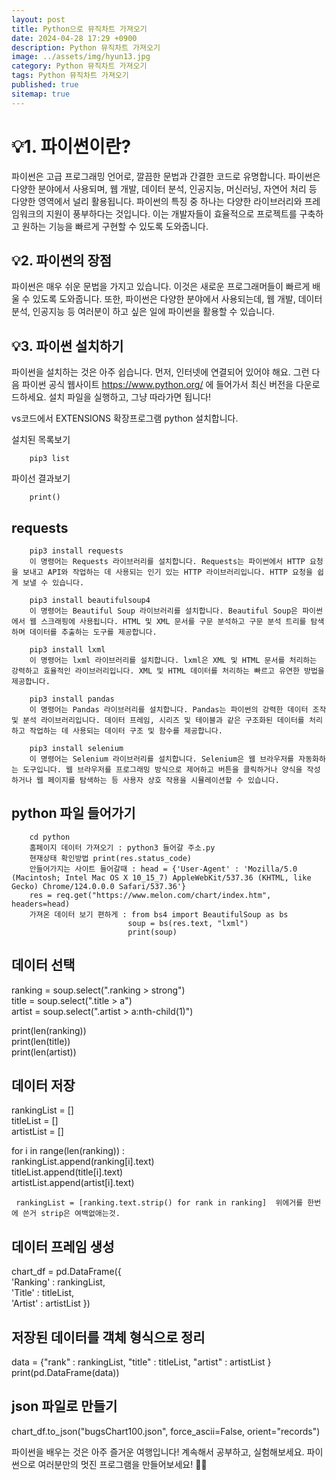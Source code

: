 ```yaml
---
layout: post
title: Python으로 뮤직차트 가져오기
date: 2024-04-28 17:29 +0900
description: Python 뮤직차트 가져오기
image: ../assets/img/hyun13.jpg
category: Python 뮤직차트 가져오기
tags: Python 뮤직차트 가져오기
published: true
sitemap: true
---
```


# 💡1. 파이썬이란?

파이썬은 고급 프로그래밍 언어로, 깔끔한 문법과 간결한 코드로 유명합니다. 파이썬은 다양한 분야에서 사용되며, 웹 개발, 데이터 분석, 인공지능, 머신러닝, 자연어 처리 등 다양한 영역에서 널리 활용됩니다. 파이썬의 특징 중 하나는 다양한 라이브러리와 프레임워크의 지원이 풍부하다는 것입니다. 이는 개발자들이 효율적으로 프로젝트를 구축하고 원하는 기능을 빠르게 구현할 수 있도록 도와줍니다.

## 💡2. 파이썬의 장점

파이썬은 매우 쉬운 문법을 가지고 있습니다. 이것은 새로운 프로그래머들이 빠르게 배울 수 있도록 도와줍니다. 또한, 파이썬은 다양한 분야에서 사용되는데, 웹 개발, 데이터 분석, 인공지능 등 여러분이 하고 싶은 일에 파이썬을 활용할 수 있습니다.

## 💡3. 파이썬 설치하기

파이썬을 설치하는 것은 아주 쉽습니다. 먼저, 인터넷에 연결되어 있어야 해요. 그런 다음 파이썬 공식 웹사이트 https://www.python.org/ 에 들어가서 최신 버전을 다운로드하세요. 설치 파일을 실행하고, 그냥 따라가면 됩니다!

vs코드에서 EXTENSIONS 확장프로그램 python 설치합니다.

설치된 목록보기
````      
    pip3 list   
````

파이선 결과보기
````
    print()   
````

## requests     
````
    pip3 install requests   
    이 명령어는 Requests 라이브러리를 설치합니다. Requests는 파이썬에서 HTTP 요청을 보내고 API와 작업하는 데 사용되는 인기 있는 HTTP 라이브러리입니다. HTTP 요청을 쉽게 보낼 수 있습니다.   

    pip3 install beautifulsoup4      
    이 명령어는 Beautiful Soup 라이브러리를 설치합니다. Beautiful Soup은 파이썬에서 웹 스크래핑에 사용됩니다. HTML 및 XML 문서를 구문 분석하고 구문 분석 트리를 탐색하며 데이터를 추출하는 도구를 제공합니다.   

    pip3 install lxml   
    이 명령어는 lxml 라이브러리를 설치합니다. lxml은 XML 및 HTML 문서를 처리하는 강력하고 효율적인 라이브러리입니다. XML 및 HTML 데이터를 처리하는 빠르고 유연한 방법을 제공합니다.   

    pip3 install pandas   
    이 명령어는 Pandas 라이브러리를 설치합니다. Pandas는 파이썬의 강력한 데이터 조작 및 분석 라이브러리입니다. 데이터 프레임, 시리즈 및 테이블과 같은 구조화된 데이터를 처리하고 작업하는 데 사용되는 데이터 구조 및 함수를 제공합니다.   

    pip3 install selenium   
    이 명령어는 Selenium 라이브러리를 설치합니다. Selenium은 웹 브라우저를 자동화하는 도구입니다. 웹 브라우저를 프로그래밍 방식으로 제어하고 버튼을 클릭하거나 양식을 작성하거나 웹 페이지를 탐색하는 등 사용자 상호 작용을 시뮬레이션할 수 있습니다.     
````

## python 파일 들어가기   
````
    cd python   
    홈페이지 데이터 가져오기 : python3 들어갈 주소.py     
    현재상태 확인방법 print(res.status_code)      
    안들어가지는 사이트 들어갈때 : head = {'User-Agent' : 'Mozilla/5.0 (Macintosh; Intel Mac OS X 10_15_7) AppleWebKit/537.36 (KHTML, like Gecko) Chrome/124.0.0.0 Safari/537.36'}   
    res = req.get("https://www.melon.com/chart/index.htm", headers=head)     
    가져온 데이터 보기 편하게 : from bs4 import BeautifulSoup as bs    
                          soup = bs(res.text, "lxml")   
                          print(soup)    
````

## 데이터 선택   
ranking = soup.select(".ranking > strong")   
title = soup.select(".title > a")   
artist = soup.select(".artist > a:nth-child(1)")   

print(len(ranking))   
print(len(title))   
print(len(artist))

## 데이터 저장   
rankingList = []   
titleList = []   
artistList = []   

for i in range(len(ranking)) :   
     rankingList.append(ranking[i].text)   
     titleList.append(title[i].text)   
     artistList.append(artist[i].text)

     rankingList = [ranking.text.strip() for rank in ranking]  위에거를 한번에 쓴거 strip은 여백없애는것.   

## 데이터 프레임 생성
chart_df = pd.DataFrame({   
    'Ranking' : rankingList,   
    'Title' : titleList,   
    'Artist' : artistList
})

## 저장된 데이터를 객체 형식으로 정리 
data = {"rank" : rankingList, "title" : titleList, "artist" : artistList }   
print(pd.DataFrame(data))

## json 파일로 만들기   
chart_df.to_json("bugsChart100.json", force_ascii=False, orient="records")   

파이썬을 배우는 것은 아주 즐거운 여행입니다! 계속해서 공부하고, 실험해보세요. 파이썬으로 여러분만의 멋진 프로그램을 만들어보세요! 🐍✨



